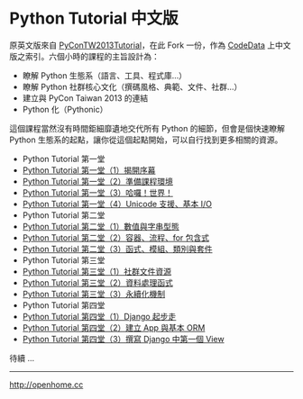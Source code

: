 Python Tutorial 中文版
======================

原英文版來自 [PyConTW2013Tutorial](http://justinsdk.github.io/PyConTW2013Tutorial/)，在此 Fork 一份，作為 [CodeData](http://www.codedata.com.tw) 上中文版之索引。六個小時的課程的主旨設計為：

- 瞭解 Python 生態系（語言、工具、程式庫…）
- 瞭解 Python 社群核心文化（撰碼風格、典範、文件、社群…）
- 建立與 PyCon Taiwan 2013 的連結
- Python 化（Pythonic）

這個課程當然沒有時間鉅細靡遺地交代所有 Python 的細節，但會是個快速瞭解 Python 生態系的起點，讓你從這個起點開始，可以自行找到更多相關的資源。


- Python Tutorial 第一堂
 - [Python Tutorial 第一堂（1）揭開序幕](http://www.codedata.com.tw/python/python-tutorial-the-1st-class-1-preface/)
 - [Python Tutorial 第一堂（2）準備課程環境](http://www.codedata.com.tw/python/python-tutorial-the-1st-class-2-preparing-course-environment/)
 - [Python Tutorial 第一堂（3）哈囉！世界！](http://www.codedata.com.tw/python/python-tutorial-the-1st-class-3-hello-world-traditional-chinese-edition/)
 - [Python Tutorial 第一堂（4）Unicode 支援、基本 I/O](http://www.codedata.com.tw/python/python-tutorial-the-1st-class-4-unicode-support-basic-input-output/)
- Python Tutorial 第二堂
 - [Python Tutorial 第二堂（1）數值與字串型態](http://www.codedata.com.tw/python/python-tutorial-the-2nd-class-1-numeric-types-and-string/)
 - [Python Tutorial 第二堂（2）容器、流程、for 包含式](http://www.codedata.com.tw/python/python-tutorial-the-2nd-class-2-container-flow-for-comprehension/)
 - [Python Tutorial 第二堂（3）函式、模組、類別與套件](http://www.codedata.com.tw/python/python-tutorial-the-2nd-class-3-function-module-class-package/)
- Python Tutorial 第三堂
 - [Python Tutorial 第三堂（1）社群文件資源](http://www.codedata.com.tw/python/python-tutorial-the-3rd-class-1-community-documentation/)
 - [Python Tutorial 第三堂（2）資料處理函式](http://www.codedata.com.tw/python/python-tutorial-the-3rd-class-2-data-management-functions/)
 - [Python Tutorial 第三堂（3）永續化機制](http://www.codedata.com.tw/python/python-tutorial-the-3rd-class-3-persistence/)
- Python Tutorial 第四堂
 - [Python Tutorial 第四堂（1）Django 起步走](http://www.codedata.com.tw/python/python-tutorial-the-4th-class-1-django-getting-started/)
 - [Python Tutorial 第四堂（2）建立 App 與基本 ORM](http://www.codedata.com.tw/python/python-tutorial-the-4th-class-app-orm/)
 - [Python Tutorial 第四堂（3）撰寫 Django 中第一個 View](http://www.codedata.com.tw/python/python-tutorial-the-4th-class-3-first-view/)

待續 ...

***

http://openhome.cc
